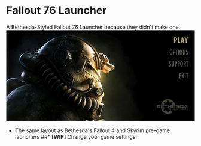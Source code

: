 # Fallout 76 Launcher
A Bethesda-Styled Fallout 76 Launcher because they didn't make one.
![MainMenu](https://raw.githubusercontent.com/kran27/Fallout76Launcher/master/Fallout76Launcher/Resources/MainMenu.PNG)
* The same layout as Bethesda's Fallout 4 and Skyrim pre-game launchers
##* **[WIP]** Change your game settings!